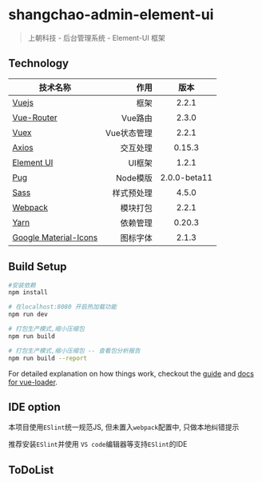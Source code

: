 # shangchao-admin-element-ui

> 上朝科技 - 后台管理系统 - Element-UI 框架

## Technology
| 技术名称                                                                                          | 作用                  |  版本  |
| --------                                                                                          | -----:                | :----:  |
| [Vuejs](http://cn.vuejs.org/)                                                                     | 框架                  |   2.2.1 |
| [Vue-Router](http://router.vuejs.org/zh-cn/)                                                      | Vue路由               |  2.3.0 |
| [Vuex](https://vuex.vuejs.org/zh-cn/)                                                             | Vue状态管理           |  2.2.1 |
| [Axios](https://ykloveyxk.github.io/2017/02/25/axios%E5%85%A8%E6%94%BB%E7%95%A5/#more)            | 交互处理              |  0.15.3 |
| [Element UI](http://element.eleme.io/#/zh-CN)                                                     | UI框架                |  1.2.1  |
| [Pug](https://pugjs.org/zh-cn/api/getting-started.html)                                           | Node模版              |  2.0.0-beta11  |
| [Sass](http://www.sass-zh.com/)                                                                   | 样式预处理            |  4.5.0  |
| [Webpack](http://webpackdoc.com/)                                                                 | 模块打包              |  2.2.1  |
| [Yarn](https://yarnpkg.com/zh-Hans/)                                                              | 依赖管理              |  0.20.3  |
| [Google Material-Icons](https://material.io/icons/)                                               | 图标字体              |  2.1.3  |
## Build Setup

``` bash
#安装依赖
npm install

# 在localhost:8080 开启热加载功能
npm run dev

# 打包生产模式,缩小压缩包
npm run build

# 打包生产模式,缩小压缩包 -- 查看包分析报告
npm run build --report
```

For detailed explanation on how things work, checkout the [guide](http://vuejs-templates.github.io/webpack/) and [docs for vue-loader](http://vuejs.github.io/vue-loader).

## IDE option

本项目使用`ESlint`统一规范JS, 但未置入`webpack`配置中, 只做本地纠错提示

推荐安装`ESlint`并使用 `VS code`编辑器等支持`ESlint`的IDE

## ToDoList



